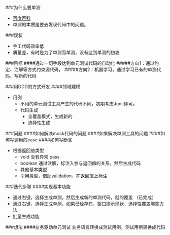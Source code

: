 ###为什么要单测
- [百度百科](https://baike.baidu.com/item/%E5%8D%95%E5%85%83%E6%B5%8B%E8%AF%95/1917084?fr=aladdin)
- 单测的本质是要去发现代码中的问题。

###现状
- 手工代码效率低
- 质量差，有时是为了单测而单测，没有达到单测的初衷


###目标
####通过一切手段达到单元测试代码的自动化
#####方向1：通过约定、注解等方式约束源代码，
#####方向2：机器学习，通过学习已有的单测代码，写新的代码

###用DDD的方式开发
####领域建模
- 用例
    - 不用的单元测试工具产生的代码不同，初期考虑Junit即可。
    - 代码生成
        - 全覆盖模式，生成新的
        - 选择性生成
        
###问题
####如何解决mock代码的问题
####如果解决单测工具的问题
####如何写调用的case
####如何写断言
- 根据返回值类型
    - void 没有异常 pass
    - boolean 通过注解，标注入参与返回值的关系，然后生成代码
    - 其他基本类型
    - 引用类型，借助validation，在返回值上标注

###迭代步骤
####实现基本功能
- 通过右键，选择生成单测，然后生成新的单测代码，就的覆盖 （已完成）
- 通过右键，选择生成单测，如果已经存在，窗口提示现状，选择性覆盖哪些方法
- 批量生成功能


###想法
####业务驱动单元测试
业务语言转换成测试用例，测试用例转换成代码